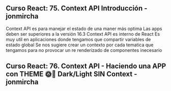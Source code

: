 ## Curso React: 75. Context API Introducción - jonmircha

Context API es para manejar el estado de una maner más optima
Las apps deben ser superiores a la versión 16.3
Context API es interno de React
Es muy util en aplicaciones donde tengamos que compartir variables de estado global
Se nos sugiere crear un contexto por cada tematica que tengamos para no provocar un re renderizado de componentes inecesario

## Curso React: 76. Context API - Haciendo una APP con THEME 🌞🌙 Dark/Light SIN Context - jonmircha
